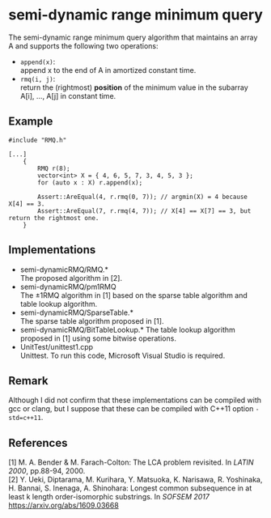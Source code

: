 semi-dynamic range minimum query
================================
The semi-dynamic range minimum query algorithm that maintains an array A and supports the following two operations:  
- `append(x)`:   
append x to the end of A in amortized constant time.  
- `rmq(i, j)`:  
return the (rightmost) **position** of the minimum value in the subarray A[i], ..., A[j] in constant time.

## Example
    #include "RMQ.h"

    [...]
        {
            RMQ r(8);
            vector<int> X = { 4, 6, 5, 7, 3, 4, 5, 3 };
            for (auto x : X) r.append(x);

            Assert::AreEqual(4, r.rmq(0, 7)); // argmin(X) = 4 because X[4] == 3. 
            Assert::AreEqual(7, r.rmq(4, 7)); // X[4] == X[7] == 3, but return the rightmost one.
        }


## Implementations
- semi-dynamicRMQ/RMQ.*  
The proposed algorithm in [2].
- semi-dynamicRMQ/pm1RMQ  
The ±1RMQ algorithm in [1] based on the sparse table algorithm and table lookup algorithm.
- semi-dynamicRMQ/SparseTable.*  
The sparse table algorithm proposed in [1].
- semi-dynamicRMQ/BitTableLookup.*
The table lookup algorithm proposed in [1] using some bitwise operations.
- UnitTest/unittest1.cpp  
Unittest. To run this code, Microsoft Visual Studio is required.

## Remark
Although I did not confirm that these implementations can be compiled with gcc or clang,
but I suppose that these can be compiled with C++11 option `-std=c++11`.  


## References
[1] M. A. Bender & M. Farach-Colton: The LCA problem revisited. In _LATIN 2000_, pp.88-94, 2000.  
[2] Y. Ueki, Diptarama, M. Kurihara, Y. Matsuoka, K. Narisawa, R. Yoshinaka, H. Bannai, S. Inenaga, A. Shinohara: Longest common subsequence in at least k length order-isomorphic substrings. In _SOFSEM 2017_
 https://arxiv.org/abs/1609.03668
 